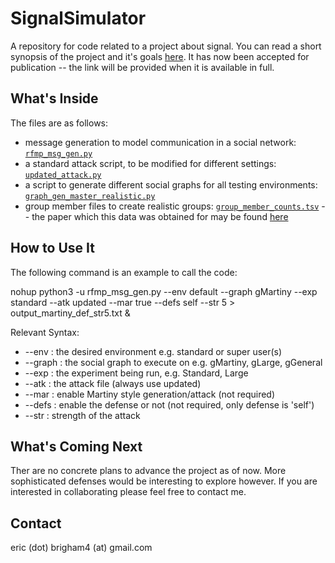 # SignalSimulator

A repository for code related to a project about signal. You can read a short synopsis of the project and it's goals [here](https://arxiv.org/pdf/2305.09799). It has now been accepted for publication -- the link will be provided when it is available in full. 

## What's Inside 
The files are as follows:
* message generation to model communication in a social network: [`rfmp_msg_gen.py`](https://github.com/nokoyoko/SignalSimulator/blob/main/rfmp_msg_gen.py)
* a standard attack script, to be modified for different settings: [`updated_attack.py`](https://github.com/nokoyoko/SignalSimulator/blob/main/updated_attack.py)
* a script to generate different social graphs for all testing environments: [`graph_gen_master_realistic.py`](https://github.com/nokoyoko/SignalSimulator/blob/main/graph_gen_master_realistic.py)
* group member files to create realistic groups: [`group_member_counts.tsv`](https://github.com/nokoyoko/SignalSimulator/blob/main/group_member_counts.tsv) -- the paper which this data was obtained for may be found [here](https://gvrkiran.github.io/content/whatsapp.pdf)

## How to Use It
The following command is an example to call the code:

nohup python3 -u rfmp_msg_gen.py --env default --graph gMartiny --exp standard --atk updated --mar true --defs self --str 5 > output_martiny_def_str5.txt &

Relevant Syntax:
* --env : the desired environment e.g. standard or super user(s)
* --graph : the social graph to execute on e.g. gMartiny, gLarge, gGeneral
* --exp : the experiment being run, e.g. Standard, Large
* --atk : the attack file (always use updated)
* --mar : enable Martiny style generation/attack (not required)
* --defs : enable the defense or not (not required, only defense is 'self') 
* --str : strength of the attack


## What's Coming Next
Ther are no concrete plans to advance the project as of now. More sophisticated defenses would be interesting to explore however. If you are interested in collaborating please feel free to contact me. 

## Contact
eric (dot) brigham4 (at) gmail.com